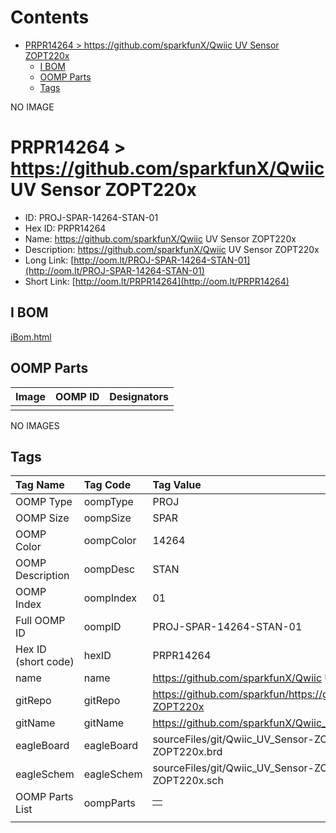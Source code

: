 



Contents
========

* [PRPR14264 > https://github.com/sparkfunX/Qwiic UV Sensor ZOPT220x](#prpr14264--httpsgithubcomsparkfunxqwiic-uv-sensor-zopt220x)
	* [I BOM](#i-bom)
	* [OOMP Parts](#oomp-parts)
	* [Tags](#tags)
  
NO IMAGE  
# PRPR14264 > https://github.com/sparkfunX/Qwiic UV Sensor ZOPT220x

- ID: PROJ-SPAR-14264-STAN-01
- Hex ID: PRPR14264
- Name: https://github.com/sparkfunX/Qwiic UV Sensor ZOPT220x
- Description: https://github.com/sparkfunX/Qwiic UV Sensor ZOPT220x
- Long Link: [http://oom.lt/PROJ-SPAR-14264-STAN-01](http://oom.lt/PROJ-SPAR-14264-STAN-01)
- Short Link: [http://oom.lt/PRPR14264](http://oom.lt/PRPR14264)

## I BOM
  
[iBom.html](https://htmlpreview.github.io/?https://github.com/oomlout/oomlout_OOMP_projects/blob/main/PROJ/SPAR/14264/STAN/01ibom.html)
## OOMP Parts
  

|Image|OOMP ID|Designators|
| :--- | :--- | :--- |
||||
  
NO IMAGES  
## Tags
  

|Tag Name|Tag Code|Tag Value|
| :--- | :--- | :--- |
|OOMP Type|oompType|PROJ|
|OOMP Size|oompSize|SPAR|
|OOMP Color|oompColor|14264|
|OOMP Description|oompDesc|STAN|
|OOMP Index|oompIndex|01|
|Full OOMP ID|oompID|PROJ-SPAR-14264-STAN-01|
|Hex ID (short code)|hexID|PRPR14264|
|name|name|https://github.com/sparkfunX/Qwiic UV Sensor ZOPT220x|
|gitRepo|gitRepo|https://github.com/sparkfun/https://github.com/sparkfunX/Qwiic_UV_Sensor-ZOPT220x|
|gitName|gitName|https://github.com/sparkfunX/Qwiic_UV_Sensor-ZOPT220x|
|eagleBoard|eagleBoard|sourceFiles/git/Qwiic_UV_Sensor-ZOPT220x/Hardware/Qwiic UV Sensor - ZOPT220x.brd|
|eagleSchem|eagleSchem|sourceFiles/git/Qwiic_UV_Sensor-ZOPT220x/Hardware/Qwiic UV Sensor - ZOPT220x.sch|
|OOMP Parts List|oompParts|<table><tr><td></td></tr></table>|
||||
